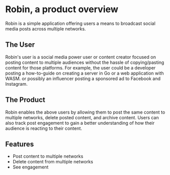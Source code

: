 # Robin, a product overview
Robin is a simple application offering users a means to broadcast social media posts across multiple networks.  

## The User
Robin's user is a social media power user or content creator focused on posting content to multiple audiences without the hassle of copying/pasting content for those platforms.  For example, the user could be a developer posting a how-to-guide on creating a server in Go or a web application with WASM. or possibly an influencer posting a sponsored ad to Facebook and Instagram.

## The Product
Robin enables the above users by allowing them to post the same content to multiple networks, delete posted content, and archive content.  Users can also track post engagement to gain a better understanding of how their audience is reacting to their content.

## Features
- Post content to multiple networks
- Delete content from multiple networks
- See engagement
